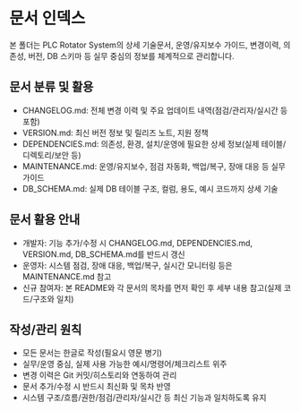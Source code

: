 # 문서 인덱스

본 폴더는 PLC Rotator System의 상세 기술문서, 운영/유지보수 가이드, 변경이력, 의존성, 버전, DB 스키마 등 실무 중심의 정보를 체계적으로 관리합니다.

## 문서 분류 및 활용
- CHANGELOG.md: 전체 변경 이력 및 주요 업데이트 내역(점검/관리자/실시간 등 포함)
- VERSION.md: 최신 버전 정보 및 릴리즈 노트, 지원 정책
- DEPENDENCIES.md: 의존성, 환경, 설치/운영에 필요한 상세 정보(실제 테이블/디렉토리/보안 등)
- MAINTENANCE.md: 운영/유지보수, 점검 자동화, 백업/복구, 장애 대응 등 실무 가이드
- DB_SCHEMA.md: 실제 DB 테이블 구조, 컬럼, 용도, 예시 코드까지 상세 기술

## 문서 활용 안내
- 개발자: 기능 추가/수정 시 CHANGELOG.md, DEPENDENCIES.md, VERSION.md, DB_SCHEMA.md를 반드시 갱신
- 운영자: 시스템 점검, 장애 대응, 백업/복구, 실시간 모니터링 등은 MAINTENANCE.md 참고
- 신규 참여자: 본 README와 각 문서의 목차를 먼저 확인 후 세부 내용 참고(실제 코드/구조와 일치)

## 작성/관리 원칙
- 모든 문서는 한글로 작성(필요시 영문 병기)
- 실무/운영 중심, 실제 사용 가능한 예시/명령어/체크리스트 위주
- 변경 이력은 Git 커밋/히스토리와 연동하여 관리
- 문서 추가/수정 시 반드시 최신화 및 목차 반영
- 시스템 구조/흐름/권한/점검/관리자/실시간 등 최신 기능과 일치하도록 유지 